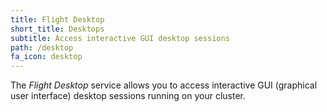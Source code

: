 ```yaml
---
title: Flight Desktop
short_title: Desktops
subtitle: Access interactive GUI desktop sessions
path: /desktop
fa_icon: desktop
---
```

The *Flight Desktop* service allows you to access interactive
GUI (graphical user interface) desktop sessions running on your
cluster.
